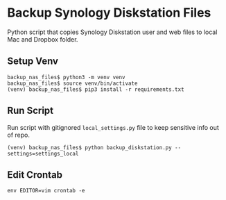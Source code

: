 # Backup Synology Diskstation Files

Python script that copies Synology Diskstation user and web files to local Mac and Dropbox folder.

## Setup Venv
    backup_nas_files$ python3 -m venv venv
    backup_nas_files$ source venv/bin/activate
    (venv) backup_nas_files$ pip3 install -r requirements.txt

## Run Script

Run script with gitignored `local_settings.py` file to keep sensitive info out of repo.

    (venv) backup_nas_files$ python backup_diskstation.py --settings=settings_local

## Edit Crontab
    env EDITOR=vim crontab -e



